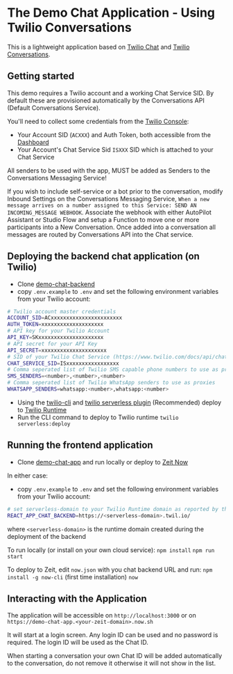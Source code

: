 # The Demo Chat Application - Using Twilio Conversations

This is a lightweight application based on [Twilio Chat](https://www.twilio.com/docs/chat) and [Twilio Conversations](https://www.twilio.com/docs/conversations).

## Getting started

This demo requires a Twilio account and a working Chat Service SID. By default these are provisioned automatically by the Conversations API (Default Conversations Service).

You'll need to collect some credentials from the [Twilio Console](https://www.twilio.com/console):

* Your Account SID (`ACXXX`) and Auth Token, both accessible from the [Dashboard](https://twilio.com/console/dashboard)
* Your Account's Chat Service Sid `ISXXX` SID which is attached to your Chat Service

All senders to be used with the app, MUST be added as Senders to the Conversations Messaging Service!

If you wish to include self-service or a bot prior to the conversation, modify Inbound Settings on the Conversations Messaging Service, `When a new message arrives on a number assigned to this Service: SEND AN INCOMING_MESSAGE WEBHOOK`. Associate the webhook with either AutoPilot Assistant or Studio Flow and setup a Function to move one or more participants into a New Conversation. Once added into a conversation all messages are routed by Conversations API into the Chat service.

## Deploying the backend chat application (on Twilio)

* Clone [demo-chat-backend](https://github.com/cwkendall/demo-chat-backend)
* copy `.env.example` to `.env` and set the following environment variables from your Twilio account:

```bash
# Twilio account master credentials
ACCOUNT_SID=ACxxxxxxxxxxxxxxxxxxxxxxx
AUTH_TOKEN=xxxxxxxxxxxxxxxxxxxx
# API key for your Twilio Account
API_KEY=SKxxxxxxxxxxxxxxxxxxxxx
# API secret for your API Key
API_SECRET=xxxxxxxxxxxxxxxxxxxxx
# SID of your Twilio Chat Service (https://www.twilio.com/docs/api/chat/rest/services)
CHAT_SERVICE_SID=ISxxxxxxxxxxxxxxxxx
# Comma seperated list of Twilio SMS capable phone numbers to use as proxies
SMS_SENDERS=<number>,<number>,<number>
# Comma seperated list of Twilio WhatsApp senders to use as proxies
WHATSAPP_SENDERS=whatsapp:<number>,whatsapp:<number>
```

* Using the [twilio-cli](https://www.twilio.com/docs/twilio-cli/quickstart) and [twilio serverless plugin](https://github.com/twilio-labs/plugin-serverless) (Recommended) deploy to [Twilio Runtime](https://www.twilio.com/docs/runtime)
* Run the CLI command to deploy to Twilio runtime `twilio serverless:deploy`

## Running the frontend application

* Clone [demo-chat-app](https://github.com/cwkendall/demo-chat-app) and run locally or deploy to [Zeit Now](https://zeit.co/now)

In either case:

* copy `.env.example` to `.env` and set the following environment variables from your Twilio account:

```bash
# set serverless-domain to your Twilio Runtime domain as reported by the API
REACT_APP_CHAT_BACKEND=https://<serverless-domain>.twil.io/
```

where `<serverless-domain>` is the runtime domain created during the deployment of the backend

To run locally (or install on your own cloud service):
`npm install`
`npm run start`

To deploy to Zeit, edit `now.json` with you chat backend URL and run:
`npm install -g now-cli` (first time installation)
`now`

## Interacting with the Application

The application will be accessible on `http://localhost:3000` or on `https://demo-chat-app.<your-zeit-domain>.now.sh`

It will start at a login screen. Any login ID can be used and no password is required. The login ID will be used as the Chat ID.

When starting a conversation your own Chat ID will be added automatically to the conversation, do not remove it otherwise it will not show in the list.
